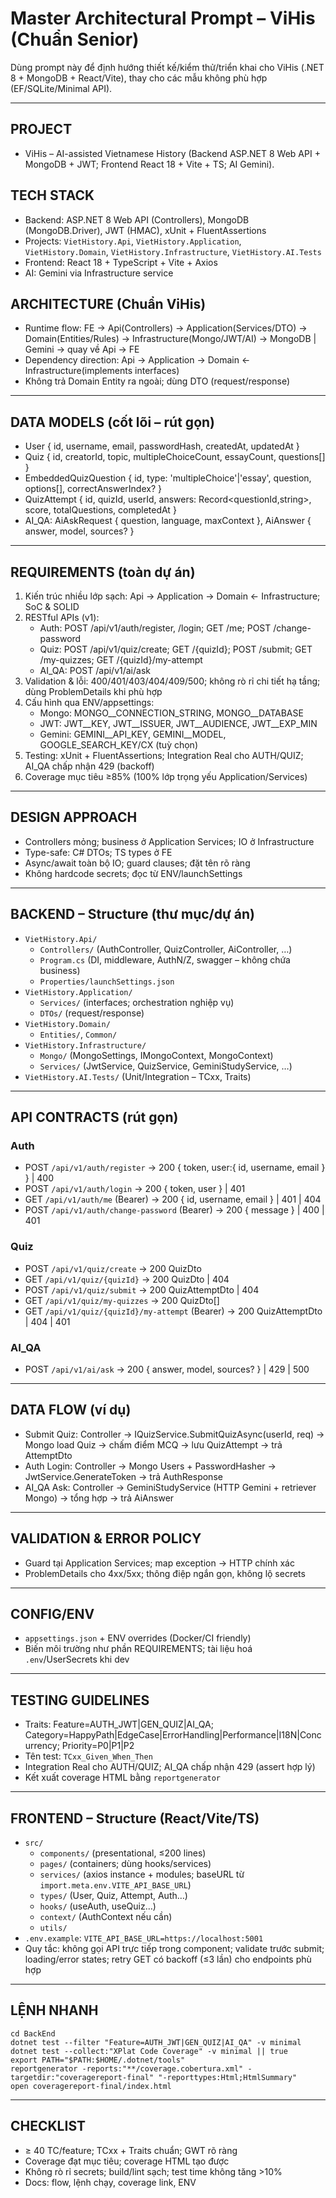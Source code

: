 # Master Architectural Prompt – ViHis (Chuẩn Senior)

Dùng prompt này để định hướng thiết kế/kiểm thử/triển khai cho ViHis (.NET 8 + MongoDB + React/Vite), thay cho các mẫu không phù hợp (EF/SQLite/Minimal API).

---

## PROJECT
- ViHis – AI-assisted Vietnamese History (Backend ASP.NET 8 Web API + MongoDB + JWT; Frontend React 18 + Vite + TS; AI Gemini).

## TECH STACK
- Backend: ASP.NET 8 Web API (Controllers), MongoDB (MongoDB.Driver), JWT (HMAC), xUnit + FluentAssertions
- Projects: `VietHistory.Api`, `VietHistory.Application`, `VietHistory.Domain`, `VietHistory.Infrastructure`, `VietHistory.AI.Tests`
- Frontend: React 18 + TypeScript + Vite + Axios
- AI: Gemini via Infrastructure service

## ARCHITECTURE (Chuẩn ViHis)
- Runtime flow: FE → Api(Controllers) → Application(Services/DTO) → Domain(Entities/Rules) → Infrastructure(Mongo/JWT/AI) → MongoDB | Gemini → quay về Api → FE
- Dependency direction: Api → Application → Domain ← Infrastructure(implements interfaces)
- Không trả Domain Entity ra ngoài; dùng DTO (request/response)

---

## DATA MODELS (cốt lõi – rút gọn)
- User { id, username, email, passwordHash, createdAt, updatedAt }
- Quiz { id, creatorId, topic, multipleChoiceCount, essayCount, questions[] }
- EmbeddedQuizQuestion { id, type: 'multipleChoice'|'essay', question, options[], correctAnswerIndex? }
- QuizAttempt { id, quizId, userId, answers: Record<questionId,string>, score, totalQuestions, completedAt }
- AI_QA: AiAskRequest { question, language, maxContext }, AiAnswer { answer, model, sources? }

---

## REQUIREMENTS (toàn dự án)
1) Kiến trúc nhiều lớp sạch: Api → Application → Domain ← Infrastructure; SoC & SOLID
2) RESTful APIs (v1):
   - Auth: POST /api/v1/auth/register, /login; GET /me; POST /change-password
   - Quiz: POST /api/v1/quiz/create; GET /{quizId}; POST /submit; GET /my-quizzes; GET /{quizId}/my-attempt
   - AI_QA: POST /api/v1/ai/ask
3) Validation & lỗi: 400/401/403/404/409/500; không rò rỉ chi tiết hạ tầng; dùng ProblemDetails khi phù hợp
4) Cấu hình qua ENV/appsettings:
   - Mongo: MONGO__CONNECTION_STRING, MONGO__DATABASE
   - JWT: JWT__KEY, JWT__ISSUER, JWT__AUDIENCE, JWT__EXP_MIN
   - Gemini: GEMINI__API_KEY, GEMINI__MODEL, GOOGLE_SEARCH_KEY/CX (tuỳ chọn)
5) Testing: xUnit + FluentAssertions; Integration Real cho AUTH/QUIZ; AI_QA chấp nhận 429 (backoff)
6) Coverage mục tiêu ≥85% (100% lớp trọng yếu Application/Services)

---

## DESIGN APPROACH
- Controllers mỏng; business ở Application Services; IO ở Infrastructure
- Type-safe: C# DTOs; TS types ở FE
- Async/await toàn bộ IO; guard clauses; đặt tên rõ ràng
- Không hardcode secrets; đọc từ ENV/launchSettings

---

## BACKEND – Structure (thư mục/dự án)
- `VietHistory.Api/`
  - `Controllers/` (AuthController, QuizController, AiController, …)
  - `Program.cs` (DI, middleware, AuthN/Z, swagger – không chứa business)
  - `Properties/launchSettings.json`
- `VietHistory.Application/`
  - `Services/` (interfaces; orchestration nghiệp vụ)
  - `DTOs/` (request/response)
- `VietHistory.Domain/`
  - `Entities/`, `Common/`
- `VietHistory.Infrastructure/`
  - `Mongo/` (MongoSettings, IMongoContext, MongoContext)
  - `Services/` (JwtService, QuizService, GeminiStudyService, …)
- `VietHistory.AI.Tests/` (Unit/Integration – TCxx, Traits)

---

## API CONTRACTS (rút gọn)
### Auth
- POST `/api/v1/auth/register` → 200 { token, user:{ id, username, email } } | 400
- POST `/api/v1/auth/login` → 200 { token, user } | 401
- GET `/api/v1/auth/me` (Bearer) → 200 { id, username, email } | 401 | 404
- POST `/api/v1/auth/change-password` (Bearer) → 200 { message } | 400 | 401

### Quiz
- POST `/api/v1/quiz/create` → 200 QuizDto
- GET `/api/v1/quiz/{quizId}` → 200 QuizDto | 404
- POST `/api/v1/quiz/submit` → 200 QuizAttemptDto | 404
- GET `/api/v1/quiz/my-quizzes` → 200 QuizDto[]
- GET `/api/v1/quiz/{quizId}/my-attempt` (Bearer) → 200 QuizAttemptDto | 404 | 401

### AI_QA
- POST `/api/v1/ai/ask` → 200 { answer, model, sources? } | 429 | 500

---

## DATA FLOW (ví dụ)
- Submit Quiz: Controller → IQuizService.SubmitQuizAsync(userId, req) → Mongo load Quiz → chấm điểm MCQ → lưu QuizAttempt → trả AttemptDto
- Auth Login: Controller → Mongo Users + PasswordHasher → JwtService.GenerateToken → trả AuthResponse
- AI_QA Ask: Controller → GeminiStudyService (HTTP Gemini + retriever Mongo) → tổng hợp → trả AiAnswer

---

## VALIDATION & ERROR POLICY
- Guard tại Application Services; map exception → HTTP chính xác
- ProblemDetails cho 4xx/5xx; thông điệp ngắn gọn, không lộ secrets

---

## CONFIG/ENV
- `appsettings.json` + ENV overrides (Docker/CI friendly)
- Biến môi trường như phần REQUIREMENTS; tài liệu hoá `.env`/UserSecrets khi dev

---

## TESTING GUIDELINES
- Traits: Feature=AUTH_JWT|GEN_QUIZ|AI_QA; Category=HappyPath|EdgeCase|ErrorHandling|Performance|I18N|Concurrency; Priority=P0|P1|P2
- Tên test: `TCxx_Given_When_Then`
- Integration Real cho AUTH/QUIZ; AI_QA chấp nhận 429 (assert hợp lý)
- Kết xuất coverage HTML bằng `reportgenerator`

---

## FRONTEND – Structure (React/Vite/TS)
- `src/`
  - `components/` (presentational, ≤200 lines)
  - `pages/` (containers; dùng hooks/services)
  - `services/` (axios instance + modules; baseURL từ `import.meta.env.VITE_API_BASE_URL`)
  - `types/` (User, Quiz, Attempt, Auth…)
  - `hooks/` (useAuth, useQuiz…)
  - `context/` (AuthContext nếu cần)
  - `utils/`
- `.env.example`: `VITE_API_BASE_URL=https://localhost:5001`
- Quy tắc: không gọi API trực tiếp trong component; validate trước submit; loading/error states; retry GET có backoff (≤3 lần) cho endpoints phù hợp

---

## LỆNH NHANH
```
cd BackEnd
dotnet test --filter "Feature=AUTH_JWT|GEN_QUIZ|AI_QA" -v minimal
dotnet test --collect:"XPlat Code Coverage" -v minimal || true
export PATH="$PATH:$HOME/.dotnet/tools"
reportgenerator -reports:"**/coverage.cobertura.xml" -targetdir:"coveragereport-final" "-reporttypes:Html;HtmlSummary"
open coveragereport-final/index.html
```

---

## CHECKLIST
- ≥ 40 TC/feature; TCxx + Traits chuẩn; GWT rõ ràng
- Coverage đạt mục tiêu; coverage HTML tạo được
- Không rò rỉ secrets; build/lint sạch; test time không tăng >10%
- Docs: flow, lệnh chạy, coverage link, ENV
